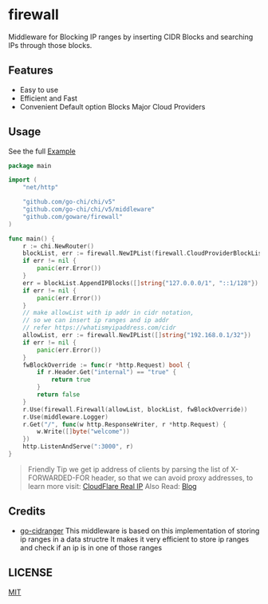 # firewall

Middleware for Blocking IP ranges by inserting CIDR Blocks and searching IPs through those blocks.

## Features

- Easy to use
- Efficient and Fast
- Convenient Default option Blocks Major Cloud Providers

## Usage

See the full [Example](_example/basic/main.go)

```go
package main

import (
	"net/http"

	"github.com/go-chi/chi/v5"
	"github.com/go-chi/chi/v5/middleware"
	"github.com/goware/firewall"
)

func main() {
	r := chi.NewRouter()
	blockList, err := firewall.NewIPList(firewall.CloudProviderBlockList())
	if err != nil {
		panic(err.Error())
	}
	err = blockList.AppendIPBlocks([]string{"127.0.0.0/1", "::1/128"})
	if err != nil {
		panic(err.Error())
	}
	// make allowList with ip addr in cidr notation,
	// so we can insert ip ranges and ip addr
	// refer https://whatismyipaddress.com/cidr
	allowList, err := firewall.NewIPList([]string{"192.168.0.1/32"})
	if err != nil {
		panic(err.Error())
	}
	fwBlockOverride := func(r *http.Request) bool {
		if r.Header.Get("internal") == "true" {
			return true
		}
		return false
	}
	r.Use(firewall.Firewall(allowList, blockList, fwBlockOverride))
	r.Use(middleware.Logger)
	r.Get("/", func(w http.ResponseWriter, r *http.Request) {
		w.Write([]byte("welcome"))
	})
	http.ListenAndServe(":3000", r)
}

```

> Friendly Tip we get ip address of clients by parsing the list of X-FORWARDED-FOR header, so that we can avoid proxy
> addresses, to learn more visit: [CloudFlare Real IP](https://support.cloudflare.com/hc/en-us/articles/206776727-Understanding-the-True-Client-IP-Header)
> Also Read: [Blog]( https://husobee.github.io/golang/ip-address/2015/12/17/remote-ip-go.html)

## Credits

- [go-cidranger](https://github.com/libp2p/go-cidranger)
  This middleware is based on this implementation of storing ip ranges in a data structre It makes it very efficient to
  store ip ranges and check if an ip is in one of those ranges

## LICENSE

[MIT](LICENSE)